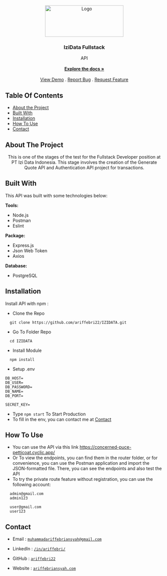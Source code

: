 <br/>
<p align="center">
  <a href="https://github.com/ariffebri22/IZIDATA">
    <img src="https://res.cloudinary.com/dcpi3m2up/image/upload/v1697480872/samples/dumb/logo_footer_tpd4mp.png" alt="Logo" width="250" height="100">
  </a>

  <h3 align="center">IziData Fullstack</h3>

  <p align="center">
    API
    <br/>
    <br/>
    <a href="https://github.com/ariffebri22/IZIDATA"><strong>Explore the docs »</strong></a>
    <br/>
    <br/>
    <a href="https://github.com/ariffebri22/IZIDATA">View Demo</a>
    .
    <a href="https://github.com/ariffebri22/IZIDATA/issues">Report Bug</a>
    .
    <a href="https://github.com/ariffebri22/IZIDATA/issues">Request Feature</a>
  </p>
</p>

## Table Of Contents

-   [About the Project](#about-the-project)
-   [Built With](#built-with)
-   [Installation](#installation)
-   [How To Use](#how-to-use)
-   [Contact](#contact)

## About The Project

<p align="center">
This is one of the stages of the test for the Fullstack Developer position at PT Izi Data Indonesia. This stage involves the creation of the Generate Quote API and Authentication API project for transactions.
</p>

## Built With

This API was built with some technologies below:

**Tools:**

-   Node.js
-   Postman
-   Eslint

**Package:**

-   Express.js
-   Json Web Token
-   Axios

**Database:**

-   PostgreSQL

## Installation

Install API with npm :

-   Clone the Repo

```
  git clone https://github.com/ariffebri22/IZIDATA.git
```

-   Go To Folder Repo

```
  cd IZIDATA
```

-   Install Module

```
  npm install
```

-   Setup .env

```
DB_HOST=
DB_USER=
DB_PASSWORD=
DB_NAME=
DB_PORT=

SECRET_KEY=
```

-   Type `npm start` To Start Production
-   To fill in the env, you can contact me at [Contact](#contact)

## How To Use

-  You can use the API via this link https://concerned-puce-petticoat.cyclic.app/
-  Or To view the endpoints, you can find them in the router folder, or for convenience, you can use the Postman application and import the JSON-formatted file. There, you can see the endpoints and also test the API
-  To try the private route feature without registration, you can use the following account:
```
  admin@gmail.com
  admin123
```
```
  user@gmail.com
  user123
```

## Contact

-   Email : [`muhammadariffebriansyah@gmail.com`](mailto:muhammadariffebriansyah@gmail.com)

-   LinkedIn : [`/in/ariffebri/`](https://www.linkedin.com/in/ariffebri/)

-   GitHub : [`ariffebri22`](https://github.com/ariffebri22)

-   Website : [`ariffebriansyah.com`](https://ariffebriansyah.com)
